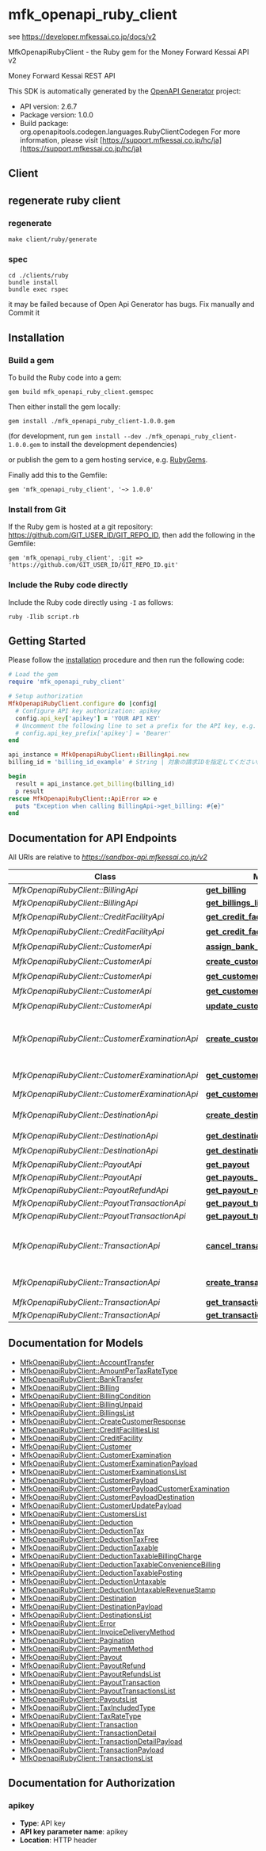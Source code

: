 # mfk_openapi_ruby_client

see https://developer.mfkessai.co.jp/docs/v2

MfkOpenapiRubyClient - the Ruby gem for the Money Forward Kessai API v2

Money Forward Kessai REST API

This SDK is automatically generated by the [OpenAPI Generator](https://openapi-generator.tech) project:

- API version: 2.6.7
- Package version: 1.0.0
- Build package: org.openapitools.codegen.languages.RubyClientCodegen
For more information, please visit [https://support.mfkessai.co.jp/hc/ja](https://support.mfkessai.co.jp/hc/ja)
  
## Client

## regenerate ruby client

### regenerate
```
make client/ruby/generate
```

### spec
```
cd ./clients/ruby
bundle install
bundle exec rspec 
```

it may be failed because of Open Api Generator has bugs. Fix manually and Commit it

## Installation

### Build a gem

To build the Ruby code into a gem:

```shell
gem build mfk_openapi_ruby_client.gemspec
```

Then either install the gem locally:

```shell
gem install ./mfk_openapi_ruby_client-1.0.0.gem
```

(for development, run `gem install --dev ./mfk_openapi_ruby_client-1.0.0.gem` to install the development dependencies)

or publish the gem to a gem hosting service, e.g. [RubyGems](https://rubygems.org/).

Finally add this to the Gemfile:

    gem 'mfk_openapi_ruby_client', '~> 1.0.0'

### Install from Git

If the Ruby gem is hosted at a git repository: https://github.com/GIT_USER_ID/GIT_REPO_ID, then add the following in the Gemfile:

    gem 'mfk_openapi_ruby_client', :git => 'https://github.com/GIT_USER_ID/GIT_REPO_ID.git'

### Include the Ruby code directly

Include the Ruby code directly using `-I` as follows:

```shell
ruby -Ilib script.rb
```

## Getting Started

Please follow the [installation](#installation) procedure and then run the following code:

```ruby
# Load the gem
require 'mfk_openapi_ruby_client'

# Setup authorization
MfkOpenapiRubyClient.configure do |config|
  # Configure API key authorization: apikey
  config.api_key['apikey'] = 'YOUR API KEY'
  # Uncomment the following line to set a prefix for the API key, e.g. 'Bearer' (defaults to nil)
  # config.api_key_prefix['apikey'] = 'Bearer'
end

api_instance = MfkOpenapiRubyClient::BillingApi.new
billing_id = 'billing_id_example' # String | 対象の請求IDを指定してください。

begin
  result = api_instance.get_billing(billing_id)
  p result
rescue MfkOpenapiRubyClient::ApiError => e
  puts "Exception when calling BillingApi->get_billing: #{e}"
end

```

## Documentation for API Endpoints

All URIs are relative to *https://sandbox-api.mfkessai.co.jp/v2*

Class | Method | HTTP request | Description
------------ | ------------- | ------------- | -------------
*MfkOpenapiRubyClient::BillingApi* | [**get_billing**](docs/BillingApi.md#get_billing) | **GET** /billings/{billing_id} | 
*MfkOpenapiRubyClient::BillingApi* | [**get_billings_list**](docs/BillingApi.md#get_billings_list) | **GET** /billings | 
*MfkOpenapiRubyClient::CreditFacilityApi* | [**get_credit_facilities_list**](docs/CreditFacilityApi.md#get_credit_facilities_list) | **GET** /credit_facilities | 与信枠の一覧を取得します。顧客IDや取引登録期間開始日・終了日で絞り込んで取得することもできます。
*MfkOpenapiRubyClient::CreditFacilityApi* | [**get_credit_facility**](docs/CreditFacilityApi.md#get_credit_facility) | **GET** /credit_facilities/{credit_facility_id} | 与信枠IDを指定して対象与信枠１件を取得することができます。
*MfkOpenapiRubyClient::CustomerApi* | [**assign_bank_transfer**](docs/CustomerApi.md#assign_bank_transfer) | **POST** /customers/{customer_id}/bank_transfer | 対象顧客１件に振込先口座番号を未割り当ての場合、割り当てます。
*MfkOpenapiRubyClient::CustomerApi* | [**create_customer**](docs/CustomerApi.md#create_customer) | **POST** /customers | 顧客を登録することができます。顧客には必ず一つの請求先が必要であるため同時に請求先一件も登録します。
*MfkOpenapiRubyClient::CustomerApi* | [**get_customer**](docs/CustomerApi.md#get_customer) | **GET** /customers/{customer_id} | 顧客IDを指定して対象顧客１件を取得することができます。
*MfkOpenapiRubyClient::CustomerApi* | [**get_customers_list**](docs/CustomerApi.md#get_customers_list) | **GET** /customers | 顧客の一覧を取得することができます。顧客番号や支払方法、未入金の有無で絞り込んで取得することもできます。
*MfkOpenapiRubyClient::CustomerApi* | [**update_customer**](docs/CustomerApi.md#update_customer) | **PATCH** /customers/{customer_id} | 顧客の情報を更新することができます。
*MfkOpenapiRubyClient::CustomerExaminationApi* | [**create_customer_examination**](docs/CustomerExaminationApi.md#create_customer_examination) | **POST** /customer_examinations | 顧客を指定して与信枠審査を申請することができます。最長で申請後2営業日以内に審査いたします。<br> 自動与信枠審査をご利用の場合、こちらで増枠した金額は今後の与信枠付与に継続して利用されます。また、対象顧客のアラートは解消されます。<br> Sandbox環境では動作テストのため、任意の審査結果を指定することができます。[審査結果の操作](#environment_magic_number)を参照してください。
*MfkOpenapiRubyClient::CustomerExaminationApi* | [**get_customer_examination**](docs/CustomerExaminationApi.md#get_customer_examination) | **GET** /customer_examinations/{customer_examination_id} | 与信枠審査IDを指定して対象与信枠審査１件を取得することができます。
*MfkOpenapiRubyClient::CustomerExaminationApi* | [**get_customer_examinations_list**](docs/CustomerExaminationApi.md#get_customer_examinations_list) | **GET** /customer_examinations | 与信枠審査の一覧を取得します。顧客IDやステータスで絞り込んで取得することもできます。
*MfkOpenapiRubyClient::DestinationApi* | [**create_destination**](docs/DestinationApi.md#create_destination) | **POST** /destinations | 顧客を指定して請求先を登録することができます。 <aside class=\"info\">請求先は更新ができません。更新したい場合は新規登録をしてご利用ください。</aside>
*MfkOpenapiRubyClient::DestinationApi* | [**get_destination**](docs/DestinationApi.md#get_destination) | **GET** /destinations/{destination_id} | 請求先IDを指定して対象請求先１件を取得することができます。
*MfkOpenapiRubyClient::DestinationApi* | [**get_destinations_list**](docs/DestinationApi.md#get_destinations_list) | **GET** /destinations | 請求先の一覧を取得します。顧客IDや顧客番号で特定の顧客に紐づく請求先に絞り込んで取得することもできます。
*MfkOpenapiRubyClient::PayoutApi* | [**get_payout**](docs/PayoutApi.md#get_payout) | **GET** /payouts/{payout_id} | 
*MfkOpenapiRubyClient::PayoutApi* | [**get_payouts_list**](docs/PayoutApi.md#get_payouts_list) | **GET** /payouts | 
*MfkOpenapiRubyClient::PayoutRefundApi* | [**get_payout_refunds_list**](docs/PayoutRefundApi.md#get_payout_refunds_list) | **GET** /payout_refunds | 
*MfkOpenapiRubyClient::PayoutTransactionApi* | [**get_payout_transaction**](docs/PayoutTransactionApi.md#get_payout_transaction) | **GET** /payout_transactions/{payout_transaction_id} | 
*MfkOpenapiRubyClient::PayoutTransactionApi* | [**get_payout_transactions_list**](docs/PayoutTransactionApi.md#get_payout_transactions_list) | **GET** /payout_transactions | 
*MfkOpenapiRubyClient::TransactionApi* | [**cancel_transaction**](docs/TransactionApi.md#cancel_transaction) | **DELETE** /transactions/{transaction_id} | 取引の状態によってはキャンセルができない場合もあります。<a target=\"_blank\" href=\"https://support.mfkessai.co.jp/hc/ja/articles/900002235166-%E5%8F%96%E5%BC%95%E3%81%AE%E3%82%AD%E3%83%A3%E3%83%B3%E3%82%BB%E3%83%AB\">キャンセルについて</a>を参照してください。
*MfkOpenapiRubyClient::TransactionApi* | [**create_transaction**](docs/TransactionApi.md#create_transaction) | **POST** /transactions | 請求先を指定して取引を登録できます。最長で申請後2営業日以内に審査いたします。<br> Sandbox環境では動作テストのため、任意の審査結果を指定することができます。[審査結果の操作](#environment_magic_number)を参照してください。
*MfkOpenapiRubyClient::TransactionApi* | [**get_transaction**](docs/TransactionApi.md#get_transaction) | **GET** /transactions/{transaction_id} | 
*MfkOpenapiRubyClient::TransactionApi* | [**get_transactions_list**](docs/TransactionApi.md#get_transactions_list) | **GET** /transactions | 


## Documentation for Models

 - [MfkOpenapiRubyClient::AccountTransfer](docs/AccountTransfer.md)
 - [MfkOpenapiRubyClient::AmountPerTaxRateType](docs/AmountPerTaxRateType.md)
 - [MfkOpenapiRubyClient::BankTransfer](docs/BankTransfer.md)
 - [MfkOpenapiRubyClient::Billing](docs/Billing.md)
 - [MfkOpenapiRubyClient::BillingCondition](docs/BillingCondition.md)
 - [MfkOpenapiRubyClient::BillingUnpaid](docs/BillingUnpaid.md)
 - [MfkOpenapiRubyClient::BillingsList](docs/BillingsList.md)
 - [MfkOpenapiRubyClient::CreateCustomerResponse](docs/CreateCustomerResponse.md)
 - [MfkOpenapiRubyClient::CreditFacilitiesList](docs/CreditFacilitiesList.md)
 - [MfkOpenapiRubyClient::CreditFacility](docs/CreditFacility.md)
 - [MfkOpenapiRubyClient::Customer](docs/Customer.md)
 - [MfkOpenapiRubyClient::CustomerExamination](docs/CustomerExamination.md)
 - [MfkOpenapiRubyClient::CustomerExaminationPayload](docs/CustomerExaminationPayload.md)
 - [MfkOpenapiRubyClient::CustomerExaminationsList](docs/CustomerExaminationsList.md)
 - [MfkOpenapiRubyClient::CustomerPayload](docs/CustomerPayload.md)
 - [MfkOpenapiRubyClient::CustomerPayloadCustomerExamination](docs/CustomerPayloadCustomerExamination.md)
 - [MfkOpenapiRubyClient::CustomerPayloadDestination](docs/CustomerPayloadDestination.md)
 - [MfkOpenapiRubyClient::CustomerUpdatePayload](docs/CustomerUpdatePayload.md)
 - [MfkOpenapiRubyClient::CustomersList](docs/CustomersList.md)
 - [MfkOpenapiRubyClient::Deduction](docs/Deduction.md)
 - [MfkOpenapiRubyClient::DeductionTax](docs/DeductionTax.md)
 - [MfkOpenapiRubyClient::DeductionTaxFree](docs/DeductionTaxFree.md)
 - [MfkOpenapiRubyClient::DeductionTaxable](docs/DeductionTaxable.md)
 - [MfkOpenapiRubyClient::DeductionTaxableBillingCharge](docs/DeductionTaxableBillingCharge.md)
 - [MfkOpenapiRubyClient::DeductionTaxableConvenienceBilling](docs/DeductionTaxableConvenienceBilling.md)
 - [MfkOpenapiRubyClient::DeductionTaxablePosting](docs/DeductionTaxablePosting.md)
 - [MfkOpenapiRubyClient::DeductionUntaxable](docs/DeductionUntaxable.md)
 - [MfkOpenapiRubyClient::DeductionUntaxableRevenueStamp](docs/DeductionUntaxableRevenueStamp.md)
 - [MfkOpenapiRubyClient::Destination](docs/Destination.md)
 - [MfkOpenapiRubyClient::DestinationPayload](docs/DestinationPayload.md)
 - [MfkOpenapiRubyClient::DestinationsList](docs/DestinationsList.md)
 - [MfkOpenapiRubyClient::Error](docs/Error.md)
 - [MfkOpenapiRubyClient::InvoiceDeliveryMethod](docs/InvoiceDeliveryMethod.md)
 - [MfkOpenapiRubyClient::Pagination](docs/Pagination.md)
 - [MfkOpenapiRubyClient::PaymentMethod](docs/PaymentMethod.md)
 - [MfkOpenapiRubyClient::Payout](docs/Payout.md)
 - [MfkOpenapiRubyClient::PayoutRefund](docs/PayoutRefund.md)
 - [MfkOpenapiRubyClient::PayoutRefundsList](docs/PayoutRefundsList.md)
 - [MfkOpenapiRubyClient::PayoutTransaction](docs/PayoutTransaction.md)
 - [MfkOpenapiRubyClient::PayoutTransactionsList](docs/PayoutTransactionsList.md)
 - [MfkOpenapiRubyClient::PayoutsList](docs/PayoutsList.md)
 - [MfkOpenapiRubyClient::TaxIncludedType](docs/TaxIncludedType.md)
 - [MfkOpenapiRubyClient::TaxRateType](docs/TaxRateType.md)
 - [MfkOpenapiRubyClient::Transaction](docs/Transaction.md)
 - [MfkOpenapiRubyClient::TransactionDetail](docs/TransactionDetail.md)
 - [MfkOpenapiRubyClient::TransactionDetailPayload](docs/TransactionDetailPayload.md)
 - [MfkOpenapiRubyClient::TransactionPayload](docs/TransactionPayload.md)
 - [MfkOpenapiRubyClient::TransactionsList](docs/TransactionsList.md)


## Documentation for Authorization


### apikey


- **Type**: API key
- **API key parameter name**: apikey
- **Location**: HTTP header

